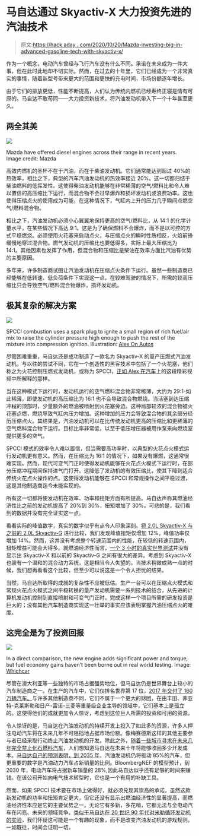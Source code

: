 # 马自达通过 Skyactiv-X 大力投资先进的汽油技术

> 原文:[https://hack aday . com/2020/10/20/Mazda-investing-big-in-advanced-gasoline-tech-with-skyactiv-x/](https://hackaday.com/2020/10/20/mazda-investing-big-in-advanced-gasoline-tech-with-skyactiv-x/)

作为一个概念，电动汽车曾经与飞行汽车没有什么不同。承诺在未来成为一件大事，但在此时此地却不切实际。然而，在过去的十年里，它们已经成为一个非常真实的事情，随着新型号带来更大的范围和更快的充电时间，市场份额逐年增长。

由于它们的排放更低，性能不断提高，人们认为传统内燃机已经寿终正寝是情有可原的。马自达不敢苟同——大力投资新技术，将汽油发动机带入下一个十年甚至更久。

## 两全其美

![](../Images/3f0b019eda0c4e34797b884d3f4ab918.png)

Mazda have offered diesel engines across their range in recent years. Image credit: Mazda

高效内燃机的圣杯不在于汽油，而在于柴油发动机。它们通常能达到超过 40%的热效率，相比之下，典型的汽车汽油发动机的热效率接近 20%。这一切都归结于柴油燃料的低挥发性。这使得柴油发动机能够在非常稀薄的空气/燃料比和令人难以置信的高压缩比下运行，而混合物不会过早爆炸和损坏发动机或浪费功率。这也使得压缩点火的使用成为可能，在这种情况下，气缸内上升的压力几乎瞬间点燃空气/燃料混合物。

相比之下，汽油发动机必须小心翼翼地保持更高的空气/燃料比，从 14:1 的化学计量水平，在某些情况下高达 9:1。这是为了确保燃料不会爆炸，而不是以可控的方式平稳燃烧。必须使用火花塞来启动点火，与压缩点火的瞬时性质相反，火焰前锋缓慢地穿过混合物。燃气发动机的压缩比也要低得多，实际上最大压缩比为 14:1。其他因素也发挥了作用，但混合物和压缩比是柴油在效率方面比汽油有优势的主要原因。

多年来，许多制造商试图让汽油发动机在压缩点火条件下运行。虽然一些制造商已经能够在低转速、低负荷条件下实现这一点。在较难驾驶的情况下，所需的较高压缩比只会导致空气/燃料混合物爆炸，损坏发动机。

## 极其复杂的解决方案

![](../Images/d08dd4654df3ecf303feef40985018d1.png)

SPCCI combustion uses a spark plug to ignite a small region of rich fuel/air mix to raise the cylinder pressure high enough to push the rest of the mixture into compression ignition. Illustration: [Alex On Autos](https://www.youtube.com/watch?v=PT2Mt-tkJ_4)

尽管困难重重，马自达还是成功制造了一款名为 Skyactiv-X 的量产压燃式汽油发动机。与以往的尝试不同，它在一个创造性的黑客技术中包括了一个火花塞，他们称之为火花控制压燃式发动机，或称为 SPCCI，[正如 Alex 在汽车](https://www.youtube.com/watch?v=PT2Mt-tkJ_4)上的这段精彩视频中所解释的那样。

当在这种模式下运行时，发动机运行的空气燃料混合物非常稀薄，大约为 29:1-如此稀薄，即使发动机的高压缩比为 16:1 也不会导致混合物燃烧。当活塞到达压缩冲程的顶部时，少量额外的燃油被喷射到火花塞旁边。这种局部较浓的混合物被火花塞点燃，燃烧导致气缸内压力增加。这种增加的压力会导致混合物的其余部分经历压缩点火。其结果是，汽油发动机可以在比传统发动机更高的压缩比和更稀薄的空气燃料混合物下运行。目标比率非常低，以至于低压增压器被用作泵来向燃烧室提供更多的空气。

SPCCI 模式的效率令人难以置信，但当需要高功率时，以典型的火花点火模式运行发动机更有意义。然而，在压缩比为 16:1 的情况下，如果没有爆燃，这通常很难实现。然而，现代可变气门正时使得发动机能够在火花点火模式下运行时，在部分压缩冲程期间保持进气门打开。这降低了发动机的有效压缩比，使其下降到适合传统火花点火操作的点。这使得发动机能够在 SPCCI 和常规操作之间平稳过渡，这是其他制造商迄今未能实现的。

所有这一切都将使发动机在效率、功率和扭矩方面有所提高。马自达声称其燃油经济性比之前的发动机提高了 20%到 30%，扭矩增加了 30%。可悲的是，我们看到的数据并没有完全证实这一点。

看看实际的峰值数字，真实的数字似乎有点令人印象深刻。[将 2.0L Skyactiv-X 与之前的 2.0L Skyactiv-G](https://en.wikipedia.org/wiki/SkyActiv#Skyactiv-X) 进行比较，我们发现峰值扭矩仅增加 12%，峰值功率仅增加 14%。然而，这并没有考虑整个转速范围内的性能，在较低的转速范围内，扭矩增益可能会大得多。就燃油经济性而言，[一个 3 小时的真实世界测试](https://www.whichcar.com.au/reviews/comparisons/mazda3-skyactiv-x-v-mazda3-skyactiv-g-comparison)并没有显示出 Skyactiv-X 和以前的 Skyactiv-G 之间有很大的差异。考虑到 Skyactiv-X 也装有一个温和的混合动力系统，这是相当令人失望的。当技术稍微成熟一点的时候，我们想再看看这个比较，但至少可以说这是一个令人担忧的结果。

当然，马自达所取得的成就的复杂性不应被低估。生产一台可以在压缩点火模式和常规火花点火模式之间平稳转换的量产发动机需要一系列技术的结合，从先进的计算机发动机控制到直接喷射和可变气门正时。完成这样一个项目所需的研发投资是巨大的；没有其他汽车制造商实现这一壮举的事实应该表明掌握汽油压缩点火的难度。

## 这完全是为了投资回报

![](../Images/5cd4dbe7a3b189f782e811abcc359286.png)

In a direct comparison, the new engine adds significant power and torque, but fuel economy gains haven’t been borne out in real world testing. Image: [Whichcar](https://www.whichcar.com.au/reviews/comparisons/mazda3-skyactiv-x-v-mazda3-skyactiv-g-comparison)

尽管在澳大利亚等一些独特的市场占据强势地位，但马自达仍是世界舞台上较小的汽车制造商之一。在生产的汽车中，它们仅排名世界第 17 位，[2017 年交付了 160 万辆汽车。](http://www.oica.net/wp-content/uploads/World-Ranking-of-Manufacturers-1.pdf)与许多其他制造商不同，它们不属于一个更大的财团，在由丰田、菲亚特-克莱斯勒和日产-雷诺-三菱等重量级企业主导的领域中，它们基本上是孤立的。这使得他们的成就更加令人惊讶，考虑到这位巨人所需的投资和可用的资源。

令人惊讶的是，马自达在汽油发动机的持续开发上投入了如此多的资源，许多人押注电动汽车将在未来几年不可阻挡地占据市场份额。像梅赛德斯这样的其他主要参与者已经采取行动终止汽油发动机的开发。除此之外，[随着一些城市寻求在未来几年完全禁止化石燃料汽车](https://hackaday.com/2019/11/20/brussels-looks-towards-banning-fossil-fuel-transportation-as-soon-as-2035/)，人们想知道马自达在未来十年将能够收回多少开发成本。[马自达自己的预测表明，到 2035 年](https://www.mazda.com/en/innovation/mazda-stories/engineers/skyactiv-x/)，汽油发动机仍将驱动 85%的汽车，但更重要的数字是汽油动力汽车占新销量的比例。BloombergNEF 的模型预计，到 2030 年，电动汽车将占据新车销量的 28%,因此马自达似乎还有足够的时间来赚钱。在该公司开始向电气技术转型时，它也是一个有用的补缺工具。

然而，如果 SPCCI 技术要在市场上做得好，就必须兑现其崇高的承诺。虽然这款新发动机的功率和扭矩肯定更大，但它还没有显示出燃油经济性的显著提高，而燃油经济性本应是它的主要优势之一。无论它有多新，多花哨，它都无法与全电动汽车在闪亮、未来的领域竞争。[类似于马自达在 20 世纪 90 年代对米勒循环发动机的实验](https://www.wardsauto.com/news-analysis/mazda-23l-miller-cycle-dohc-v-6)，我们怀疑这可能是一个有趣的现象，而不是改变汽油发动机的游戏规则。一如既往，时间会证明一切。